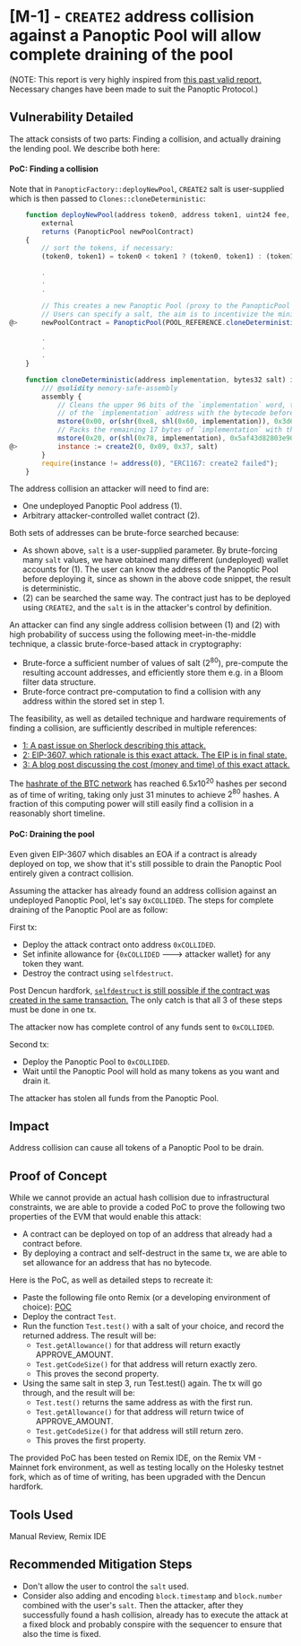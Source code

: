# [M-1] - `CREATE2` address collision against a Panoptic Pool will allow complete draining of the pool

(NOTE: This report is very highly inspired from [this past valid report.](https://github.com/sherlock-audit/2023-12-arcadia-judging/issues/59) Necessary changes have been made to suit the Panoptic Protocol.)

## Vulnerability Detailed

The attack consists of two parts: Finding a collision, and actually draining the lending pool. We describe both here:

#### PoC: Finding a collision

Note that in `PanopticFactory::deployNewPool`, `CREATE2` salt is user-supplied which is then passed to `Clones::cloneDeterministic`:

```javascript
    function deployNewPool(address token0, address token1, uint24 fee, bytes32 salt)
        external
        returns (PanopticPool newPoolContract)
    {
        // sort the tokens, if necessary:
        (token0, token1) = token0 < token1 ? (token0, token1) : (token1, token0);

        .
        .
        .

        // This creates a new Panoptic Pool (proxy to the PanopticPool implementation)
        // Users can specify a salt, the aim is to incentivize the mining of addresses with leading zeros
@>      newPoolContract = PanopticPool(POOL_REFERENCE.cloneDeterministic(salt));

        .
        .
        .
    }
```

```javascript
    function cloneDeterministic(address implementation, bytes32 salt) internal returns (address instance) {
        /// @solidity memory-safe-assembly
        assembly {
            // Cleans the upper 96 bits of the `implementation` word, then packs the first 3 bytes
            // of the `implementation` address with the bytecode before the address.
            mstore(0x00, or(shr(0xe8, shl(0x60, implementation)), 0x3d602d80600a3d3981f3363d3d373d3d3d363d73000000))
            // Packs the remaining 17 bytes of `implementation` with the bytecode after the address.
            mstore(0x20, or(shl(0x78, implementation), 0x5af43d82803e903d91602b57fd5bf3))
@>          instance := create2(0, 0x09, 0x37, salt)
        }
        require(instance != address(0), "ERC1167: create2 failed");
    }
```

The address collision an attacker will need to find are:

- One undeployed Panoptic Pool address (1).
- Arbitrary attacker-controlled wallet contract (2).

Both sets of addresses can be brute-force searched because:

- As shown above, `salt` is a user-supplied parameter. By brute-forcing many `salt` values, we have obtained many different (undeployed) wallet accounts for (1). The user can know the address of the Panoptic Pool before deploying it, since as shown in the above code snippet, the result is deterministic.
- (2) can be searched the same way. The contract just has to be deployed using `CREATE2`, and the `salt` is in the attacker's control by definition.

An attacker can find any single address collision between (1) and (2) with high probability of success using the following meet-in-the-middle technique, a classic brute-force-based attack in cryptography:

- Brute-force a sufficient number of values of salt ($2^{80}$), pre-compute the resulting account addresses, and efficiently store them e.g. in a Bloom filter data structure.
- Brute-force contract pre-computation to find a collision with any address within the stored set in step 1.

The feasibility, as well as detailed technique and hardware requirements of finding a collision, are sufficiently described in multiple references:

- [1: A past issue on Sherlock describing this attack.](https://github.com/sherlock-audit/2023-07-kyber-swap-judging/issues/90)
- [2: EIP-3607, which rationale is this exact attack. The EIP is in final state.](https://eips.ethereum.org/EIPS/eip-3607)
- [3: A blog post discussing the cost (money and time) of this exact attack.](https://mystenlabs.com/blog/ambush-attacks-on-160bit-objectids-addresses)

The [hashrate of the BTC network](https://www.blockchain.com/explorer/charts/hash-rate) has reached $6.5 x 10^{20}$ hashes per second as of time of writing, taking only just 31 minutes to achieve $2^{80}$ hashes. A fraction of this computing power will still easily find a collision in a reasonably short timeline.

#### PoC: Draining the pool

Even given EIP-3607 which disables an EOA if a contract is already deployed on top, we show that it's still possible to drain the Panoptic Pool entirely given a contract collision.

Assuming the attacker has already found an address collision against an undeployed Panoptic Pool, let's say `0xCOLLIDED`. The steps for complete draining of the Panoptic Pool are as follow:

First tx:

- Deploy the attack contract onto address `0xCOLLIDED`.
- Set infinite allowance for {`0xCOLLIDED` ---> attacker wallet} for any token they want.
- Destroy the contract using `selfdestruct`.

Post Dencun hardfork, [`selfdestruct` is still possible if the contract was created in the same transaction.](https://eips.ethereum.org/EIPS/eip-6780) The only catch is that all 3 of these steps must be done in one tx.

The attacker now has complete control of any funds sent to `0xCOLLIDED`.

Second tx:

- Deploy the Panoptic Pool to `0xCOLLIDED`.
- Wait until the Panoptic Pool will hold as many tokens as you want and drain it.

The attacker has stolen all funds from the Panoptic Pool.

## Impact

Address collision can cause all tokens of a Panoptic Pool to be drain.

## Proof of Concept

While we cannot provide an actual hash collision due to infrastructural constraints, we are able to provide a coded PoC to prove the following two properties of the EVM that would enable this attack:

- A contract can be deployed on top of an address that already had a contract before.
- By deploying a contract and self-destruct in the same tx, we are able to set allowance for an address that has no bytecode.

Here is the PoC, as well as detailed steps to recreate it:

- Paste the following file onto Remix (or a developing environment of choice): [POC](https://gist.github.com/midori-fuse/087aa3248da114a0712757348fcce814)
- Deploy the contract `Test`.
- Run the function `Test.test()` with a salt of your choice, and record the returned address. The result will be:
    - `Test.getAllowance()` for that address will return exactly APPROVE_AMOUNT.
    - `Test.getCodeSize()` for that address will return exactly zero.
    - This proves the second property.
- Using the same salt in step 3, run Test.test() again. The tx will go through, and the result will be:
    - `Test.test()` returns the same address as with the first run.
    - `Test.getAllowance()` for that address will return twice of APPROVE_AMOUNT.
    - `Test.getCodeSize()` for that address will still return zero.
    - This proves the first property.

The provided PoC has been tested on Remix IDE, on the Remix VM - Mainnet fork environment, as well as testing locally on the Holesky testnet fork, which as of time of writing, has been upgraded with the Dencun hardfork.

## Tools Used

Manual Review, Remix IDE

## Recommended Mitigation Steps

- Don't allow the user to control the `salt` used.
- Consider also adding and encoding `block.timestamp` and `block.number` combined with the user's `salt`. Then the attacker, after they successfully found a hash collision, already has to execute the attack at a fixed block and probably conspire with the sequencer to ensure that also the time is fixed.
